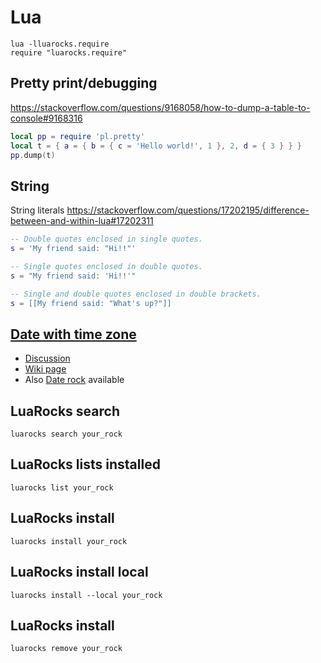 Lua
===

    lua -lluarocks.require
    require "luarocks.require"

Pretty print/debugging
----------------------

<https://stackoverflow.com/questions/9168058/how-to-dump-a-table-to-console#9168316>

```lua
local pp = require 'pl.pretty'
local t = { a = { b = { c = 'Hello world!', 1 }, 2, d = { 3 } } }
pp.dump(t)
```

String
------

String literals
<https://stackoverflow.com/questions/17202195/difference-between-and-within-lua#17202311>

```lua
-- Double quotes enclosed in single quotes.
s = 'My friend said: "Hi!!"'

-- Single quotes enclosed in double quotes.
s = "My friend said: 'Hi!!'"

-- Single and double quotes enclosed in double brackets.
s = [[My friend said: "What's up?"]]
```

[Date with time zone][]
-----------------------

* [Discussion](http://lua-users.org/lists/lua-l/2008-03/msg00050.html)
* [Wiki page][Date with time zone]
* Also [Date rock](http://luarocks.org/repositories/rocks/#date) available

[Date with time zone]: http://lua-users.org/wiki/TimeZone

LuaRocks search
---------------

    luarocks search your_rock

LuaRocks lists installed
------------------------

    luarocks list your_rock

LuaRocks install
----------------

    luarocks install your_rock

LuaRocks install local
----------------------

    luarocks install --local your_rock

LuaRocks install
----------------

    luarocks remove your_rock
